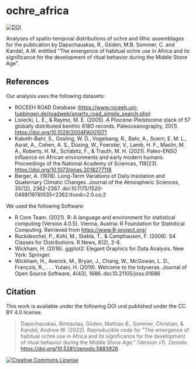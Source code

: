 # ochre_africa
[![DOI](https://zenodo.org/badge/208112340.svg)](https://zenodo.org/badge/latestdoi/208112340)

 Analyses of spatio-temproal distributions of ochre and lithic assemblages for the publication by Dapschauskas, R., Göden, M.B. Sommer, C. and Kandel, A.W. entitled "The emergence of habitual ochre use in Africa and its significance for the development of ritual behavior during the Middle Stone Age".
 
## References
 Our analysis uses the following datasets:
 * ROCEEH ROAD Database (https://www.roceeh.uni-tuebingen.de/roadweb/smarty_road_simple_search.php)
 * Lisiecki, L. E., & Raymo, M. E. (2005). A Pliocene-Pleistocene stack of 57 globally distributed benthic δ18O records. Paleoceanography, 20(1). https://doi.org/10.1029/2004PA001071
 * Kaboth-Bahr, S., Gosling, W. D., Vogelsang, R., Bahr, A., Scerri, E. M. L., Asrat, A., Cohen, A. S., Düsing, W., Foerster, V., Lamb, H. F., Maslin, M. A., Roberts, H. M., Schäbitz, F., & Trauth, M. H. (2021). Paleo-ENSO influence on African environments and early modern humans. Proceedings of the National Academy of Sciences, 118(23). https://doi.org/10.1073/pnas.2018277118
 * Berger, A. (1978). Long-Term Variations of Daily Insolation and Quaternary Climatic Changes. Journal of the Atmospheric Sciences, 35(12), 2362-2367. doi:10.1175/1520-0469(1978)035<2362:ltvodi>2.0.co;2

 We used the following Software:
 * R Core Team. (2021). R: A language and environment for statistical computing (Version 4.0.5). Vienna, Austria: R Foundation for Statistical Computing. Retrieved from https://www.R-project.org/
 * Ruckdeschel, P., Kohl, M., Stabla, T., & Camphausen, F. (2006). S4 Classes for Distributions. R News, 6(2), 2-6. 
 * Wickham, H. (2016). ggplot2: Elegant Graphics for Data Analysis. New York: Springer.
 * Wickham, H., Averick, M., Bryan, J., Chang, W., McGowan, L. D., François, R., . . . Yutani, H. (2019). Welcome to the tidyverse. Journal of Open Source Software, 4(43), 1686. doi:10.21105/joss.01686
 
## Citation 

This work is available under the following DOI und published under the CC BY 4.0 license.
> Dapschauskas, Rimtautas, Göden, Mathias B., Sommer, Christian, & Kandel, Andrew W. (2022). Reproducible code for "The emergence of habitual ochre use in Africa and its significance for the development of ritual behavior during the Middle Stone Age." (Version v1). Zenodo. https://doi.org/10.5281/zenodo.5883926


<a rel="license" href="http://creativecommons.org/licenses/by/4.0/"><img alt="Creative Commons License" style="border-width:0" src="https://i.creativecommons.org/l/by/4.0/88x31.png" /></a>